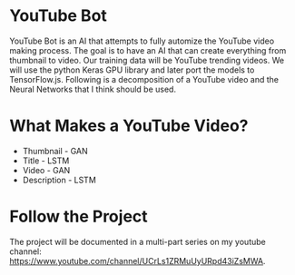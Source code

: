 # YouTube Bot
YouTube Bot is an AI that attempts to fully automize the YouTube video making process. The goal is to have an AI that can create everything from thumbnail to video. Our training data will be YouTube trending videos. We will use the python Keras GPU library and later port the models to TensorFlow.js. Following is a decomposition of a YouTube video and the Neural Networks that I think should be used.

# What Makes a YouTube Video?

- Thumbnail - GAN
- Title - LSTM
- Video - GAN
- Description - LSTM

# Follow the Project
The project will be documented in a multi-part series on my youtube channel: https://www.youtube.com/channel/UCrLs1ZRMuUyURpd43iZsMWA.